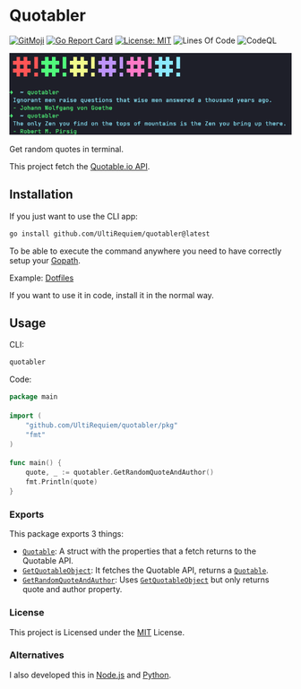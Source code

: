 # Quotabler

[![GitMoji](https://img.shields.io/badge/Gitmoji-%F0%9F%8E%A8%20-FFDD67.svg)](https://gitmoji.dev)
[![Go Report Card](https://goreportcard.com/badge/github.com/UltiRequiem/quotabler)](https://goreportcard.com/report/github.com/UltiRequiem/quotabler)
[![License: MIT](https://img.shields.io/badge/License-MIT-blue.svg)](https://opensource.org/licenses/MIT)
![Lines Of Code](https://img.shields.io/tokei/lines/github.com/UltiRequiem/quotabler?color=blue&label=Total%20Lines)
![CodeQL](https://github.com/UltiRequiem/quotabler/workflows/CodeQL/badge.svg)

![Screenshot](./.github/assets/screenshot.png)

Get random quotes in terminal.

This project fetch the [Quotable.io API](https://api.quotable.io/random).

## Installation

If you just want to use the CLI app:

```bash
go install github.com/UltiRequiem/quotabler@latest
```

To be able to execute the command anywhere you need to have correctly setup your [Gopath](https://golang.org/doc/gopath_code).

Example: [Dotfiles](https://github.com/UltiRequiem/dotfiles/blob/53fece48cc95521e67a7a9277d6146aa14fe32f3/.zshrc#L32)

If you want to use it in code, install it in the normal way.

## Usage

CLI:

```bash
quotabler
```

Code:

```go
package main

import (
	"github.com/UltiRequiem/quotabler/pkg"
	"fmt"
)

func main() {
	quote, _ := quotabler.GetRandomQuoteAndAuthor()
	fmt.Println(quote)
}
```

### Exports

This package exports 3 things:

- [`Quotable`](https://github.com/UltiRequiem/quotabler/blob/main/pkg/root.go#L7): A struct with the properties that a fetch returns to the Quotable API.
- [`GetQuotableObject`](https://github.com/UltiRequiem/quotabler/blob/main/pkg/root.go#L18): It fetches the Quotable API, returns a [`Quotable`](https://github.com/UltiRequiem/quotabler/blob/main/pkg/root.go#L7).
- [`GetRandomQuoteAndAuthor`](https://github.com/UltiRequiem/quotabler/blob/main/pkg/root.go#L27): Uses [`GetQuotableObject`](https://github.com/UltiRequiem/quotabler/blob/main/pkg/root.go#L18) but only returns quote and author property.

### License

This project is Licensed under the [MIT](./LICENSE.md) License.

### Alternatives

I also developed this in [Node.js](https://github.com/UltiRequiem/ranmess) and [Python](https://github.com/UltiRequiem/quoteran).
